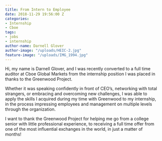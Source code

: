```yaml
---
title: From Intern to Employee
date: 2018-11-29 19:56:00 Z
categories:
- Internship
- Cboe
tags:
- jobs
- internship
author-name: Darnell Glover
author-image: "/uploads/HEIC-2.jpg"
feature-image: "/uploads/IMG_1994.jpg"
---
```


Hi, my name is Darnell Glover, and I was recently converted to a full time auditor at Cboe Global Markets from the internship position I was placed in thanks to the Greenwood Project.

Whether it was speaking confidently in front of CEO’s, networking with total strangers, or embracing and overcoming new challenges, I was able to apply the skills I acquired during my time with Greenwood to my internship, in the process impressing employees and management on multiple levels through the organization.

I want to thank the Greenwood Project for helping me go from a college senior with little professional experience, to receiving a full time offer from one of the most influential exchanges in the world, in just a matter of months!
